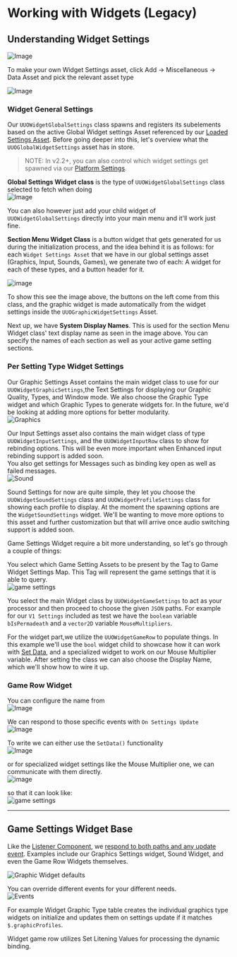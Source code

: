 # Working with Widgets (Legacy)

## Understanding Widget Settings

![Image](/Resources/Widgets/SS_GlobalWidget_Settings.JPG)  

To make your own Widget Settings asset, click Add -> Miscellaneous -> Data Asset and pick the relevant asset type  

![Image](/Resources/Widgets/SS_AssetPicker_WidgetSettings.JPG)  

### Widget General Settings

Our `UUOWidgetGlobalSettings` class spawns and registers its subelements based on the active Global Widget settings Asset referenced by our [Loaded Settings Asset](/README.md#loading-settings). Before going deeper into this, let's overview what the `UUOGlobalWidgetSettings` asset has in store.  

> NOTE: In v2.2+, you can also control which widget settings get spawned via our [Platform Settings](/2-PlatformSettings.md).  

**Global Settings Widget class** is the type of `UUOWidgetGlobalSettings` class selected to fetch when doing  
![Image](/Resources/Widgets/SS_Graph_GetGlobalWidget.JPG)  

You can also however just add your child widget of `UUOWidgetGlobalSettings` directly into your main menu and it'll work just fine.  

**Section Menu Widget Class** is a button widget that gets generated for us during the initialization process, and the idea behind it is as follows: for each `Widget Settings Asset` that we have in our global settings asset (Graphics, Input, Sounds, Games), we generate two of each: A widget for each of these types, and a button header for it.  

![image](/Resources/Game/SS_Graphics_UI.JPG)  

To show this see the image above, the buttons on the left come from this class, and the graphic widget is made automatically from the widget settings inside the `UUOGraphicWidgetSettings` Asset.  

Next up, we have **System Display Names**. This is used for the section Menu Widget class' text display name as seen in the image above. You can specify the names of each section as well as your active game setting sections.  

### Per Setting Type Widget Settings

Our Graphic Settings Asset contains the main widget class to use for our `UUOWidgetGraphicSettings`,the Text Settings for displaying our Graphic Quality, Types, and Window mode. We also choose the Graphic Type widget and which Graphic Types to generate widgets for. In the future, we'd be looking at adding more options for better modularity.  
![Graphics](/Resources/Widgets/SS_GraphicsWidget_Settings.JPG)  

Our Input Settings asset also contains the main widget class of type `UUOWidgetInputSettings`, and the `UUOWidgetInputRow` class to show for rebinding options. This will be even more important when Enhanced input rebinding support is added soon.  
You also get settings for Messages such as binding key open as well as failed messages.  
![Sound](/Resources/Widgets/SS_InputWidget_Settings.JPG)  

Sound Settings for now are quite simple, they let you choose the `UUOWidgetSoundSettings` class and `UUOWidgetProfileSettings` class for showing each profile to display. At the moment the spawning options are the `WidgetSoundSettings` widget. We'll be wanting to move more options to this asset and further customization but that will arrive once audio switching support is added soon.  

Game Settings Widget require a bit more understanding, so let's go through a couple of things:  

You select which Game Setting Assets to be present by the Tag to Game Widget Settings Map. This Tag will represent the game settings that it is able to query.  
![game settings](/Resources/Widgets/SS_GameWidget_Settings.JPG)  

You select the main Widget class by `UUOWidgetGameSettings` to act as your processor and then proceed to choose the given `JSON` paths. For example for our `V1 Settings` included as test we have the `boolean` variable `bIsPermadeath` and a `vector2D` variable `MouseMultipliers`.  

For the widget part,we utilize the `UUOWidgetGameRow` to populate things. In this example we'll use the `bool` widget child to showcase how it can work with [Set Data](/WorkingWithTheSettingsSystem.md#writing-data), and a specialized widget to work on our Mouse Multiplier variable.  After setting the class we can also choose the Display Name, which we'll show how to wire it up.  

### Game Row Widget  

You can configure the name from  
![Image](/Resources/Widgets/SS_Graph_GameSettings_SetName.JPG)  

We can respond to those specific events with `On Settings Update`  
![Image](/Resources/Widgets/SS_Graph_BoolRead.JPG)  

To write we can either use the `SetData()` functionality  
![Image](/Resources/Widgets/SS_Graph_BoolWrite.JPG)  

or for specialized widget settings like the Mouse Multiplier one, we can communicate with them directly.  
![image](/Resources/Widgets/SS_Graph_GameSettings_MouseXY.JPG)  

so that it can look like:  
![game settings](/Resources/Game/SS_Game_UI.JPG)  
___  

## Game Settings Widget Base

Like the [Listener Component](/WorkingWithTheSettingsSystem.md#settings-listener-component), we [respond to both paths and any update event](WorkingWithTheSettingsSystem.md#responding-to-changes). Examples include our Graphics Settings widget, Sound Widget, and even the Game Row Widgets themselves.  

![Graphic Widget defaults](/Resources/Widgets/SS_GraphicsWidget_Defaults.JPG)  

You can override different events for your different needs.  
![Events](/Resources/Widgets/SS_WidgetSettings_events.JPG)  

For example Widget Graphic Type table creates the individual graphics type widgets on initialize and updates them on settings update if it matches `$.graphicProfiles`.  

Widget game row utilizes Set Litening Values for processing the dynamic binding.  
